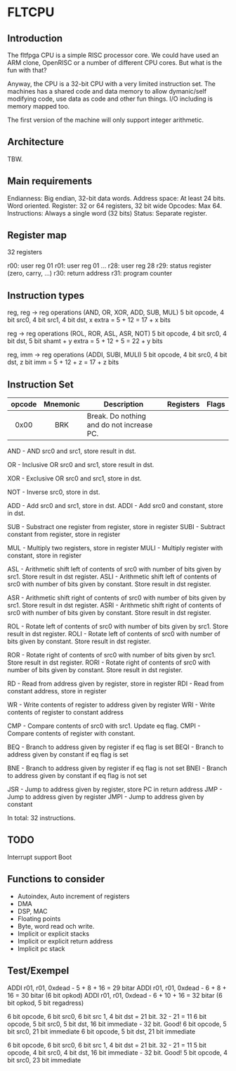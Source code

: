 FLTCPU
======
## Introduction ##
The fltfpga CPU is a simple RISC processor core. We could have used an
ARM clone, OpenRISC or a number of different CPU cores. But what is the
fun with that?

Anyway, the CPU is a 32-bit CPU with a very limited instruction set. The
machines has a shared code and data memory to allow dymanic/self
modifying code, use data as code and other fun things. I/O including
is memory mapped too.

The first version of the machine will only support integer arithmetic.


## Architecture ##
TBW.


## Main requirements ##
Endianness:    Big endian, 32-bit data words.
Address space: At least 24 bits. Word oriented.
Register:      32 or 64 registers, 32 bit wide
Opcodes:       Max 64.
Instructions:  Always a single word (32 bits)
Status:        Separate register.


## Register map ##
32 registers

r00: user reg 01
r01: user reg 01
...
r28: user reg 28
r29: status register (zero, carry, ...)
r30: return address
r31: program counter


## Instruction types ##
reg, reg -> reg operations
(AND, OR, XOR, ADD, SUB, MUL)
5 bit opcode, 4 bit src0, 4 bit src1, 4 bit dst, x extra = 5 + 12 = 17 + x bits

reg -> reg operations
(ROL, ROR, ASL, ASR, NOT)
5 bit opcode, 4 bit src0, 4 bit dst, 5 bit shamt + y extra = 5 + 12 + 5 = 22 + y bits

reg, imm -> reg operations
(ADDI, SUBI, MULI)
5 bit opcode, 4 bit src0, 4 bit dst, z bit imm = 5 + 12 + z = 17 + z bits



## Instruction Set ##

| opcode   | Mnemonic   | Description   | Registers   | Flags   |
|:--------:|:----------:|-------------------------------------------|:-----------:|:-------:|
| 0x00     | BRK        | Break. Do nothing and do not increase PC. |||

AND  - AND src0 and src1, store result in dst.

OR   - Inclusive OR src0 and src1, store result in dst.

XOR  - Exclusive OR src0 and src1, store in dst.

NOT  - Inverse src0, store in dst.

ADD  - Add src0 and src1, store in dst.
ADDI - Add src0 and constant, store in dst.

SUB  - Substract one register from register, store in register
SUBI - Subtract constant from register, store in register

MUL  - Multiply two registers, store in register
MULI - Multiply register with constant, store in register

ASL  - Arithmetic shift left of contents of src0 with number of bits
       given by src1. Store result in dst register.
ASLI - Arithmetic shift left of contents of src0 with number of bits
       given by constant. Store result in dst register.

ASR  - Arithmetic shift right of contents of src0 with number of bits
       given by src1. Store result in dst register.
ASRI - Arithmetic shift right of contents of src0 with number of bits
       given by constant. Store result in dst register.

ROL  - Rotate left of contents of src0 with number of bits
       given by src1. Store result in dst register.
ROLI - Rotate left of contents of src0 with number of bits
       given by constant. Store result in dst register.

ROR  - Rotate right of contents of src0 with number of bits
       given by src1. Store result in dst register.
RORI - Rotate right of contents of src0 with number of bits
       given by constant. Store result in dst register.

RD   - Read from address given by register, store in register
RDI  - Read from constant address, store in register

WR   - Write contents of register to address given by register
WRI  - Write contents of register to constant address

CMP  - Compare contents of src0 with src1. Update eq flag.
CMPI - Compare contents of register with constant.

BEQ  - Branch to address given by register if eq flag is set
BEQI - Branch to address given by constant if eq flag is set

BNE  - Branch to address given by register if eq flag is not set
BNEI - Branch to address given by constant if eq flag is not set

JSR  - Jump to address given by register, store PC in return address
JMP  - Jump to address given by register
JMPI - Jump to address given by constant


In total: 32 instructions.


## TODO ##
Interrupt support
Boot


## Functions to consider ##
- Autoindex, Auto increment of registers
- DMA
- DSP, MAC
- Floating points
- Byte, word read och write.
- Implicit or explicit stacks
- Implicit or explicit return address
- Implicit pc stack


## Test/Exempel ##
ADDI r01, r01, 0xdead - 5 + 8 + 16  = 29 bitar
ADDI r01, r01, 0xdead - 6 + 8 + 16  = 30 bitar (6 bit opkod)
ADDI r01, r01, 0xdead - 6 + 10 + 16 = 32 bitar (6 bit opkod, 5 bit regadress)

6 bit opcode, 6 bit src0, 6 bit src 1, 4 bit dst = 21 bit. 32 - 21 = 11
6 bit opcode, 5 bit src0, 5 bit dst, 16 bit immediate - 32 bit. Good!
6 bit opcode, 5 bit src0, 21 bit immediate
6 bit opcode, 5 bit dst,  21 bit immediate


6 bit opcode, 6 bit src0, 6 bit src 1, 4 bit dst = 21 bit. 32 - 21 = 11
5 bit opcode, 4 bit src0, 4 bit dst, 16 bit immediate - 32 bit. Good!
5 bit opcode, 4 bit src0, 23 bit immediate
